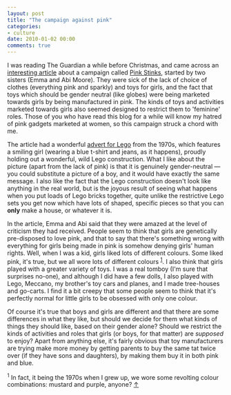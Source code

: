 ```yaml
---
layout: post
title: "The campaign against pink"
categories:
- culture
date: 2010-01-02 00:00
comments: true
---
```


<p>I was reading The Guardian a while before Christmas, and came across an <a href="http://www.guardian.co.uk/theguardian/2009/dec/12/pinkstinks-the-power-of-pink">interesting article</a> about a campaign called <a href="http://pinkstinks.wordpress.com/">Pink Stinks</a>, started by two sisters (Emma and Abi Moore). They were sick of the lack of choice of clothes (everything pink and sparkly) and toys for girls, and the fact that toys which should be gender neutral (like globes) were being marketed towards girls by being manufactured in pink. The kinds of toys and activities marketed towards girls also seemed designed to restrict them to 'feminine' roles. Those of you who have read this blog for a while will know my hatred of pink gadgets marketed at women, so this campaign struck a chord with me.</p>

<p>The article had a wonderful <a href="http://pinkstinks.wordpress.com/2009/09/02/three-wheels-good/">advert for Lego</a> from the 1970s, which features a smiling girl (wearing a blue t-shirt and jeans, as it happens), proudly holding out a wonderful, wild Lego construction. What I like about the picture (apart from the lack of pink) is that it is genuinely gender-neutral &mdash; you could substitute a picture of a boy, and it would have exactly the same message. I also like the fact that the Lego construction doesn't look like anything in the real world, but is the joyous result of seeing what happens when you put loads of Lego bricks together, quite unlike the restrictive Lego sets you get now which have lots of shaped, specific pieces so that you can <strong>only</strong> make a house, or whatever it is.</p>

<p>In the article, Emma and Abi said that they were amazed at the level of criticism they had received. People seem to think that girls are genetically pre-disposed to love pink, and that to say that there's something wrong with everything for girls being made in pink is somehow denying girls' human rights. Well, when I was a kid, girls liked lots of different colours. Some liked pink, it's true, but we all wore lots of different colours <sup id="r1-20110"><a href="#f1-20110">1</a></sup>. I also think that girls played with a greater variety of toys. I was a real tomboy (I'm sure that surprises no-one), and although I did have a few dolls, I also played with Lego, Meccano, my brother's toy cars and planes, and I made tree-houses and go-carts. I find it a bit creepy that some people seem to think that it's perfectly normal for little girls to be obsessed with only one colour.</p>

<p>Of course it's true that boys and girls are different and that there are some differences in what they like, but should we decide for them what kinds of things they should like, based on their gender alone? Should we restrict the kinds of activities and roles that girls (or boys, for that matter) are <em>supposed</em> to enjoy? Apart from anything else, it's fairly obvious that toy manufacturers are trying make more money by getting parents to buy the same tat twice over (if they have sons and daughters), by making them buy it in both pink and blue.</p>

<p><sup id="f1-20110">1</sup> In fact, it being the 1970s when I grew up, we wore some revolting colour combinations: mustard and purple, anyone? <a href="#r1-20110">&uarr;</a></p>


